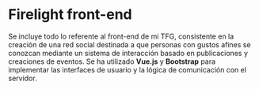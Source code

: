 <h1>Firelight front-end</h1>
<p>Se incluye todo lo referente al front-end de mi TFG, consistente en la creación de una red social destinada a que personas con gustos afines se conozcan mediante un sistema de interacción basado en publicaciones y creaciones de eventos. Se ha utilizado <strong>Vue.js</strong> y <strong>Bootstrap</strong> para implementar las interfaces de usuario y la lógica de comunicación con el servidor.<p/>
